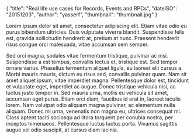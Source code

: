 {
	"title": "Real life use cases for Records, Events and RPCs",
	"dateISO": "20151203",
	"author": "yasserf",
    "thumbnail": "thumbnail.jpg"
}

Lorem ipsum dolor sit amet, consectetur adipiscing elit. Etiam vitae odio eu purus bibendum ultricies. Duis vulputate viverra blandit. Suspendisse felis est, gravida sollicitudin hendrerit at, pretium at nunc. Praesent hendrerit risus congue orci malesuada, vitae accumsan sem semper.

Sed orci magna, sodales vitae fermentum tristique, pulvinar ac nisi. Suspendisse a est tempus, convallis lectus et, tristique est. Sed tempor ornare varius. Phasellus fermentum aliquet ligula, eu laoreet elit cursus a. Morbi mauris mauris, dictum eu risus sed, convallis pulvinar quam. Nam sit amet aliquet ipsum, vitae imperdiet magna. Pellentesque dolor est, tincidunt et vulputate eget, imperdiet ac augue. Donec tristique vehicula nisi, ac luctus justo tempor in. Sed mauris urna, mollis eu vehicula sit amet, accumsan eget purus. Etiam orci diam, faucibus id erat in, laoreet iaculis lorem. Nam volutpat odio aliquam magna pulvinar, ac elementum nulla aliquam. Donec mi urna, venenatis non magna eu, ultrices consequat mi. Class aptent taciti sociosqu ad litora torquent per conubia nostra, per inceptos himenaeos. Pellentesque luctus luctus porta. Vivamus sagittis augue vel odio suscipit, at cursus diam lacinia.